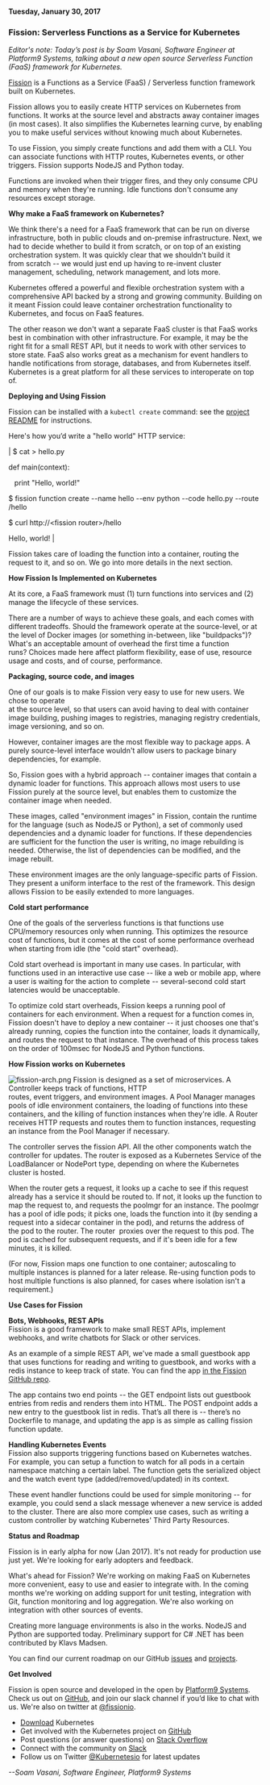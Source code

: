 #### Tuesday, January 30, 2017 
### Fission: Serverless Functions as a Service for Kubernetes 
_Editor's note: Today’s post is by Soam Vasani, Software Engineer at Platform9 Systems, talking about a new open source Serverless Function (FaaS) framework for Kubernetes._&nbsp;  
  
[Fission](https://github.com/fission/fission) is a Functions as a Service (FaaS) / Serverless function framework built on Kubernetes.  
  
Fission allows you to easily create HTTP services on Kubernetes from functions. It works at the source level and abstracts away container images (in most cases). It also simplifies the Kubernetes learning curve, by enabling you to make useful services without knowing much about Kubernetes.  
  
To use Fission, you simply create functions and add them with a CLI. You can associate functions with HTTP routes, Kubernetes events, or other triggers. Fission supports NodeJS and Python today.  
  
Functions are invoked when their trigger fires, and they only consume CPU and memory when they're running. Idle functions don't consume any resources except storage.  
  
**Why make a FaaS framework on Kubernetes?**  
  
We think there's a need for a FaaS framework that can be run on diverse infrastructure, both in public clouds and on-premise infrastructure. Next, we had to decide whether to build it from scratch, or on top&nbsp;of an existing orchestration system. It was quickly clear that we shouldn't build it from&nbsp;scratch -- we would just end up having to re-invent cluster management, scheduling, network&nbsp;management, and lots more.  
  
Kubernetes offered a powerful and flexible orchestration system with a comprehensive API backed by&nbsp;a strong and growing community. Building on it meant Fission could leave container orchestration&nbsp;functionality to Kubernetes, and focus on FaaS features.  
  
The other reason we don't want a separate FaaS cluster is that FaaS works best in combination with&nbsp;other infrastructure. For example, it may be the right fit for a small REST API, but it needs to&nbsp;work with other services to store state. FaaS also works great as a mechanism for event handlers&nbsp;to handle notifications from storage, databases, and from Kubernetes itself. Kubernetes is a great&nbsp;platform for all these services to interoperate on top of.  
  
**Deploying and Using Fission**  
  
Fission can be installed with a `kubectl create` command: see the [project README](https://github.com/fission/fission#get-and-run-fission-minikube-or-local-cluster) for instructions.  
  
Here's how you’d write a "hello world" HTTP service:  
  
  

| 
$ cat \> hello.py

def main(context):

 &nbsp;&nbsp;&nbsp;print "Hello, world!"
  

$ fission function create --name hello --env python --code hello.py --route /hello
  

$ curl http://\<fission router\>/hello

Hello, world!
 |

  
Fission takes care of loading the function into a container, routing the request to it, and so on. We go into more details in the next section.  
  
**How Fission Is Implemented on Kubernetes**  
  
At its core, a FaaS framework must (1) turn functions into services and (2) manage the lifecycle of these services.  
  
There are a number of ways to achieve these goals, and each comes with different tradeoffs. Should the&nbsp;framework operate at the source-level, or at the level of Docker images (or something in-between,&nbsp;like "buildpacks")? What's an acceptable amount of overhead the first time a function runs?&nbsp;Choices made here affect platform flexibility, ease of use, resource usage and costs, and of&nbsp;course, performance.&nbsp;  
  
**Packaging, source code, and images**  
  
One of our goals is to make Fission very easy to use for new users. We chose to operate  
at the source level, so that users can avoid having to deal with container image building, pushing&nbsp;images to registries, managing registry credentials, image versioning, and so on.  
  
However, container images are the most flexible way to package apps. A purely source-level&nbsp;interface wouldn't allow users to package binary dependencies, for example.  
  
So, Fission goes with a hybrid approach -- container images that contain a dynamic loader for&nbsp;functions. This approach allows most users to use Fission purely at the source level, but enables&nbsp;them to customize the container image when needed.  
  
These images, called "environment images" in Fission, contain the runtime for the language (such as NodeJS or Python), a set of commonly used dependencies and a dynamic loader for functions. If these dependencies are sufficient for the function the user is writing, no image rebuilding is needed.&nbsp;Otherwise, the list of dependencies can be modified, and the image rebuilt.  
  
These environment images are the only language-specific parts of Fission. They present a uniform&nbsp;interface to the rest of the framework. This design allows Fission to be easily extended to more languages.  
  
**Cold start performance**  
  
One of the goals of the serverless functions is that functions use CPU/memory resources only when running. This optimizes the resource cost of functions, but it comes at the cost of some performance overhead when starting from idle (the "cold start" overhead).  
  
Cold start overhead is important in many use cases. In particular, with functions used in an interactive use case -- like a web or mobile app, where a user is waiting for the action to complete -- several-second cold start latencies would be unacceptable.  
  
To optimize cold start overheads, Fission keeps a running pool of containers for each environment. When a request for a function comes in, Fission doesn't have to deploy a new container -- it just chooses one that's already running, copies the function into the container, loads it dynamically, and routes the request to that instance. The overhead of this process takes on the order of 100msec for NodeJS and Python functions.  
  
**How Fission works on Kubernetes**  
  
  

 ![fission-arch.png](https://lh4.googleusercontent.com/ORaF9Kw0UGttnjKddHJkcu99udMUGqzQ4j9J5ONHi7kmpjpRSWe-VZv1eb6eF6TZgZRumDGfAaDM_ZWoj4TUavvlhBdf3j0-A2WNIjiAWYtMFw0yXxV6mGfh3zalgwckM0DBVpcw)
Fission is designed as a set of microservices. A Controller keeps track of functions, HTTP  
routes, event triggers, and environment images. A Pool Manager manages pools of idle environment&nbsp;containers, the loading of functions into these containers, and the killing of function instances&nbsp;when they're idle. A Router receives HTTP requests and routes them to function instances,&nbsp;requesting an instance from the Pool Manager if necessary.  
  
The controller serves the fission API. All the other components watch the controller for updates.&nbsp;The router is exposed as a Kubernetes Service of the LoadBalancer or NodePort type, depending on where the Kubernetes cluster is hosted.  
  
When the router gets a request, it looks up a cache to see if this request already has a service it&nbsp;should be routed to. If not, it looks up the function to map the request to, and requests the&nbsp;poolmgr for an instance. The poolmgr has a pool of idle pods; it picks one, loads the function&nbsp;into it (by sending a request into a sidecar container in the pod), and returns the address of the&nbsp;pod to the router. The router &nbsp;proxies over the request to this pod. The pod is cached for&nbsp;subsequent requests, and if it's been idle for a few minutes, it is killed.  
  
(For now, Fission maps one function to one container; autoscaling to multiple instances is planned for a later release. Re-using function pods to host multiple functions is also planned, for cases where isolation isn't a requirement.)  
  
**Use Cases for Fission**  
  
**Bots, Webhooks, REST APIs&nbsp;**  
Fission is a good framework to make small REST APIs, implement webhooks, and write chatbots for Slack or other services.  
  
As an example of a simple REST API, we've made a small guestbook app that uses functions for reading and writing to guestbook, and works with a redis instance to keep track of state. You can find the app [in the Fission GitHub repo](https://github.com/fission/fission/tree/master/examples/python/guestbook).  
  
The app contains two end points -- the GET endpoint lists out guestbook entries from redis and renders them into HTML. The POST endpoint adds a new entry to the guestbook list in redis. That’s all there is -- there’s no Dockerfile to manage, and updating the app is as simple as calling fission function update.&nbsp;  
  
**Handling Kubernetes Events**  
Fission also supports triggering functions based on Kubernetes watches. For example, you can&nbsp;setup a function to watch for all pods in a certain namespace matching a certain label. The&nbsp;function gets the serialized object and the watch event type (added/removed/updated) in its context.  
  
These event handler functions could be used for simple monitoring -- for example, you could send a slack message whenever a new service is added to the cluster. There are also more complex use cases, such as writing a custom controller by watching Kubernetes' Third Party Resources.  
  
**Status and Roadmap**  
  
Fission is in early alpha for now (Jan 2017). It's not ready for production use just yet. We're looking for early adopters and feedback.  
  
What's ahead for Fission? We're working on making FaaS on Kubernetes more convenient, easy to use&nbsp;and easier to integrate with. In the coming months we're working on adding support for unit testing, integration with Git, function monitoring and log aggregation. We're also working on integration with other sources of events.  
  
Creating more language environments is also in the works. NodeJS and Python are supported today. Preliminary support for C# .NET has been contributed by Klavs Madsen.  
  
You can find our current roadmap on our GitHub [issues](https://github.com/fission/fission/issues) and [projects](https://github.com/fission/fission/projects).  
  
**Get Involved**  
  
Fission is open source and developed in the open by [Platform9 Systems](http://platform9.com/fission). Check us out on [GitHub](https://github.com/fission/fission), and join our slack channel if you’d like to chat with us. We're also on twitter at [@fissionio](https://twitter.com/fissionio).  

  
  

- [Download](http://get.k8s.io/) Kubernetes
- Get involved with the Kubernetes project on [GitHub](https://github.com/kubernetes/kubernetes)&nbsp;
- Post questions (or answer questions) on [Stack Overflow](http://stackoverflow.com/questions/tagged/kubernetes)&nbsp;
- Connect with the community on [Slack](http://slack.k8s.io/)
- Follow us on Twitter [@Kubernetesio](https://twitter.com/kubernetesio) for latest updates

  

_--Soam Vasani, Software Engineer, Platform9 Systems_

  

  
  
  

  

